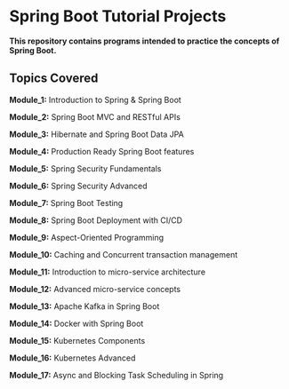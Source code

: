 # Spring Boot Tutorial Projects

**This repository contains programs intended to practice the concepts of Spring Boot.**

## Topics Covered

**Module_1:** Introduction to Spring & Spring Boot

**Module_2:** Spring Boot MVC and RESTful APIs

**Module_3:** Hibernate and Spring Boot Data JPA

**Module_4:** Production Ready Spring Boot features

**Module_5:** Spring Security Fundamentals

**Module_6:** Spring Security Advanced

**Module_7:** Spring Boot Testing

**Module_8:** Spring Boot Deployment with CI/CD

**Module_9:** Aspect-Oriented Programming

**Module_10:** Caching and Concurrent transaction management

**Module_11:** Introduction to micro-service architecture

**Module_12:** Advanced micro-service concepts

**Module_13:** Apache Kafka in Spring Boot

**Module_14:** Docker with Spring Boot

**Module_15:** Kubernetes Components

**Module_16:** Kubernetes Advanced

**Module_17:** Async and Blocking Task Scheduling in Spring
